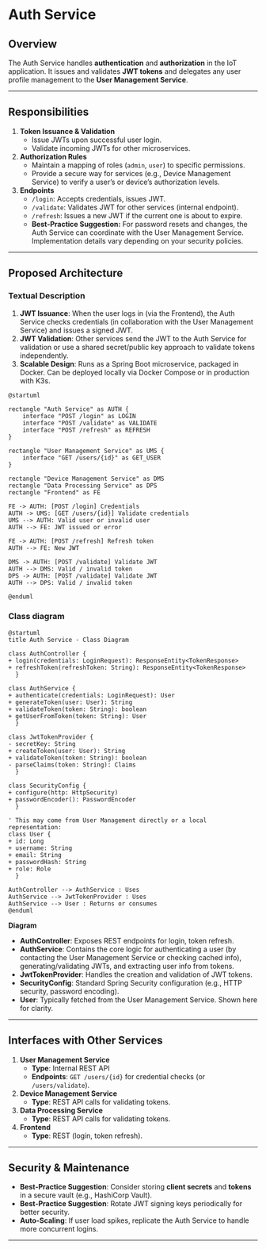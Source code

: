 # Auth Service

## Overview
The Auth Service handles **authentication** and **authorization** in the IoT application. It issues and validates **JWT tokens** and delegates any user profile management to the **User Management Service**.

---

## Responsibilities
1. **Token Issuance & Validation**  
   - Issue JWTs upon successful user login.
   - Validate incoming JWTs for other microservices.
2. **Authorization Rules**  
   - Maintain a mapping of roles (`admin`, `user`) to specific permissions.
   - Provide a secure way for services (e.g., Device Management Service) to verify a user’s or device’s authorization levels.
3. **Endpoints**  
   - `/login`: Accepts credentials, issues JWT.  
   - `/validate`: Validates JWT for other services (internal endpoint).  
   - `/refresh`: Issues a new JWT if the current one is about to expire.  
   - **Best-Practice Suggestion:** For password resets and changes, the Auth Service can coordinate with the User Management Service. Implementation details vary depending on your security policies.

---

## Proposed Architecture

### Textual Description
1. **JWT Issuance**: When the user logs in (via the Frontend), the Auth Service checks credentials (in collaboration with the User Management Service) and issues a signed JWT.  
2. **JWT Validation**: Other services send the JWT to the Auth Service for validation or use a shared secret/public key approach to validate tokens independently.  
3. **Scalable Design**: Runs as a Spring Boot microservice, packaged in Docker. Can be deployed locally via Docker Compose or in production with K3s.

```plantuml
@startuml

rectangle "Auth Service" as AUTH {
    interface "POST /login" as LOGIN
    interface "POST /validate" as VALIDATE
    interface "POST /refresh" as REFRESH
}

rectangle "User Management Service" as UMS {
    interface "GET /users/{id}" as GET_USER
}

rectangle "Device Management Service" as DMS
rectangle "Data Processing Service" as DPS
rectangle "Frontend" as FE

FE -> AUTH: [POST /login] Credentials
AUTH -> UMS: [GET /users/{id}] Validate credentials
UMS --> AUTH: Valid user or invalid user
AUTH --> FE: JWT issued or error

FE -> AUTH: [POST /refresh] Refresh token
AUTH --> FE: New JWT

DMS -> AUTH: [POST /validate] Validate JWT
AUTH --> DMS: Valid / invalid token
DPS -> AUTH: [POST /validate] Validate JWT
AUTH --> DPS: Valid / invalid token

@enduml
```

### Class diagram

```plantuml
@startuml
title Auth Service - Class Diagram

class AuthController {
+ login(credentials: LoginRequest): ResponseEntity<TokenResponse>
+ refreshToken(refreshToken: String): ResponseEntity<TokenResponse>
  }

class AuthService {
+ authenticate(credentials: LoginRequest): User
+ generateToken(user: User): String
+ validateToken(token: String): boolean
+ getUserFromToken(token: String): User
  }

class JwtTokenProvider {
- secretKey: String
+ createToken(user: User): String
+ validateToken(token: String): boolean
- parseClaims(token: String): Claims
  }

class SecurityConfig {
+ configure(http: HttpSecurity)
+ passwordEncoder(): PasswordEncoder
  }

' This may come from User Management directly or a local representation:
class User {
+ id: Long
+ username: String
+ email: String
+ passwordHash: String
+ role: Role
  }

AuthController --> AuthService : Uses
AuthService --> JwtTokenProvider : Uses
AuthService --> User : Returns or consumes
@enduml
```

**Diagram**
- **AuthController**: Exposes REST endpoints for login, token refresh.
- **AuthService**: Contains the core logic for authenticating a user (by contacting the User Management Service or checking cached info), generating/validating JWTs, and extracting user info from tokens.
- **JwtTokenProvider**: Handles the creation and validation of JWT tokens.
- **SecurityConfig**: Standard Spring Security configuration (e.g., HTTP security, password encoding).
- **User**: Typically fetched from the User Management Service. Shown here for clarity.

---

## Interfaces with Other Services

1. **User Management Service**
    - **Type**: Internal REST API
    - **Endpoints**: `GET /users/{id}` for credential checks (or `/users/validate`).
2. **Device Management Service**
    - **Type**: REST API calls for validating tokens.
3. **Data Processing Service**
    - **Type**: REST API calls for validating tokens.
4. **Frontend**
    - **Type**: REST (login, token refresh).

---

## Security & Maintenance
- **Best-Practice Suggestion**: Consider storing **client secrets** and **tokens** in a secure vault (e.g., HashiCorp Vault).
- **Best-Practice Suggestion**: Rotate JWT signing keys periodically for better security.
- **Auto-Scaling**: If user load spikes, replicate the Auth Service to handle more concurrent logins.

---